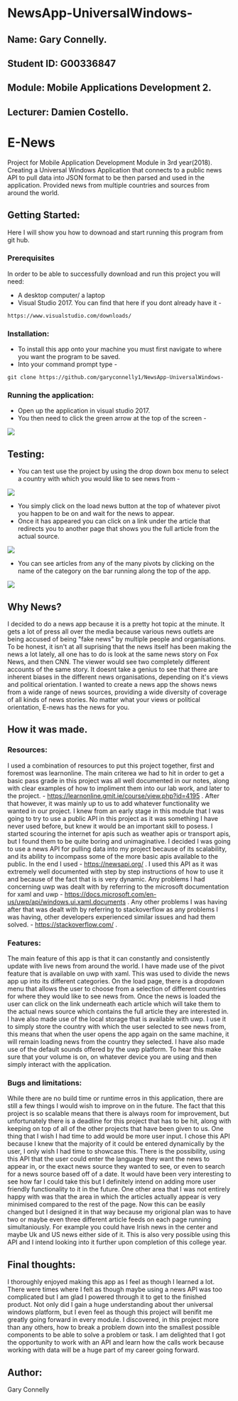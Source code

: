 # NewsApp-UniversalWindows-
## Name: Gary Connelly.
## Student ID: G00336847
## Module: Mobile Applications Development 2.
## Lecturer: Damien Costello.

# E-News
Project for Mobile Application Development Module in 3rd year(2018). Creating a Universal Windows Application that connects to a public news API to pull data into JSON format to be then parsed and used in the application. Provided news from multiple countries and sources from around the world. 

## Getting Started:
Here I will show you how to downoad and start running this program from git hub.

### Prerequisites

In order to be able to successfully download and run this project you will need:
- A desktop computer/ a laptop
- Visual Studio 2017. You can find that here if you dont already have it -
```
https://www.visualstudio.com/downloads/
```

### Installation:

- To install this app onto your machine you must first navigate to where you want the program to be saved.
- Into your command prompt type -
```
git clone https://github.com/garyconnelly1/NewsApp-UniversalWindows-
```

### Running the application:
- Open up the application in visual studio 2017. 
- You then need to click the green arrow at the top of the screen - 

![](NewsApp/NewsApp/ScreenShots/Capture1.PNG)

## Testing:
- You can test use the project by using the drop down box menu to select a country with which you would like to see news from - 

![](NewsApp/NewsApp/ScreenShots/Capture2.PNG)

- You simply click on the load news button at the top of whatever pivot you happen to be on and wait for the news to appear.
- Once it has appeared you can click on a link under the article that redirects you to another page that shows you the full article from the actual source.

![](NewsApp/NewsApp/ScreenShots/Capture3.PNG)

- You can see articles from any of the many pivots by clicking on the name of the category on the bar running along the top of the app.

![](NewsApp/NewsApp/ScreenShots/Capture4.PNG)

## Why News?
I decided to do a news app because it is a pretty hot topic at the minute. It gets a lot of press all over the media because various news outlets are being accused of being "fake news" by multiple people and organisations. To be honest, it isn't at all suprising that the news itself has been making the news a lot lately, all one has to do is look at the same news story on Fox News, and then CNN. The viewer would see two completely different accounts of the same story. It doesnt take a genius to see that there are inherent biases in the different news organisations, depending on it's views and political orientation. I wanted to create a news app the shows news from a wide range of news sources, providing a wide diversity of coverage of all kinds of news stories. No matter what your views or political orientation, E-news has the news for you. 


## How it was made.
### Resources:
I used a combination of resources to put this project together, first and foremost was learnonline. The main criterea we had to hit in order to get a basic pass grade in this project was all well documented in our notes, along with clear examples of how to impliment them into our lab work, and later to the project. - https://learnonline.gmit.ie/course/view.php?id=4195 . After that however, it was mainly up to us to add whatever functionality we wanted in our project. I knew from an early stage in this module that I was going to try to use a public API in this project as it was something I have never used before, but knew it would be an important skill to posess. I started scouring the internet for apis such as weather apis or transport apis, but I found them to be quite boring and unimaginative. I decided I was going to use a news API for pulling data into my project because of its scalability, and its ability to incompass some of the more basic apis available to the public. In the end I used - https://newsapi.org/ . I used this API as it was extremely well documented with step by step instructions of how to use it and because of the fact that is is very dynamic. Any problems I had concerning uwp was dealt with by referring to the microsoft documentation for xaml and uwp - https://docs.microsoft.com/en-us/uwp/api/windows.ui.xaml.documents . Any other problems I was having after that was dealt with by referring to stackoverflow as any problems I was having, other developers experienced similar issues and had them solved. - https://stackoverflow.com/ . 

### Features:
The main feature of this app is that it can constantly and consistently update with live news from around the world. I have made use of the pivot feature that is available on uwp with xaml. This was used to divide the news app up into its different categories. On the load page, there is a dropdown menu that allows the user to choose from a selection of different countries for where they would like to see news from. Once the news is loaded the user can click on the link underneath each article which will take them to the actual news source which contains the full article they  are interested in. I have also made use of the local storage that is available with uwp. I use it to simply store the country with which the user selected to see news from, this means that when the user opens the app again on the same machine, it will remain loading news from the country they selected. I have also made use of the default sounds offered by the uwp platform. To hear this make sure that your volume is on, on whatever device you are using and then simply interact with the application.

### Bugs and limitations:
While there are no build time or runtime erros in this application, there are still a few things I would wish to improve on in the future. The fact that this project is so scalable means that there is always room for improvement, but unfortunately there is a deadline for this project that has to be hit, along with keeping on top of all of the other projects that have been given to us. One thing that I wish I had time to add would be more user input. I chose this API because I knew that the majority of it could be entered dynamically by the user, I only wish I had time to showcase this. There is the possibility, using this API that the user could enter the language they want the news to appear in, or the exact news source they wanted to see, or even to search for a news source based off of a date. It would have been very interesting to see how far I could take this but I definitely intend on adding more user friendly functionality to it in the future. One other area that I was not entirely happy with was that the area in which the articles actually appear is very minimised compared to the rest of the page. Now this can be easily changed but I designed it in that way because my origional plan was to have two or maybe even three different article feeds on each page running simultaniously. For example you could have Irish news in the center and maybe Uk and US news either side of it. This is also very possible using this API and I intend looking into it further upon completion of this college year.


## Final thoughts:
I thoroughly enjoyed making this app as I feel as though I learned a lot. There were times where I felt as though maybe using a news API was too complicated but I am glad I powered through it to get to the finished product. Not only did I gain a huge understanding about ther universal windows platform, but I even feel as though this project will benifit me greatly going forward in every module. I discovered, in this project more than any others, how to break a problem down into the smallest possible components to be able to solve a problem or task. I am delighted that I got the opportunity to work with an API and learn how the calls work because working with data will be a huge part of my career going forward.  

## Author:
Gary Connelly
